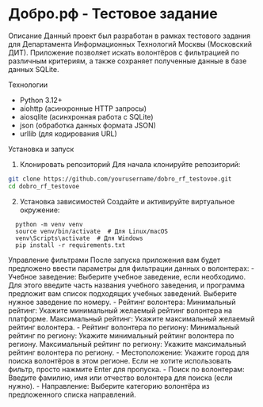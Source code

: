 # Добро.рф - Тестовое задание

Описание
  Данный проект был разработан в рамках тестового задания для Департамента Информационных Технологий Москвы (Московский ДИТ). 
  Приложение позволяет искать волонтёров с фильтрацией по различным критериям, а также сохраняет полученные данные в базе данных SQLite.

Технологии
  - Python 3.12+
  - aiohttp (асинхронные HTTP запросы)
  - aiosqlite (асинхронная работа с SQLite)
  - json (обработка данных формата JSON)
  - urllib (для кодирования URL)

Установка и запуск
1. Клонировать репозиторий
  Для начала клонируйте репозиторий:
  
  ```bash
  git clone https://github.com/yourusername/dobro_rf_testovoe.git
  cd dobro_rf_testovoe
  ```
2. Установка зависимостей
  Создайте и активируйте виртуальное окружение:
```
  python -m venv venv
  source venv/bin/activate  # Для Linux/macOS
  venv\Scripts\activate  # Для Windows
  pip install -r requirements.txt
```

Управление фильтрами
  После запуска приложения вам будет предложено ввести параметры для фильтрации данных о волонтерах:
    - Учебное заведение: Выберите учебное заведение, если необходимо. Для этого введите часть названия учебного заведения, 
    и программа предложит вам список подходящих учебных заведений. Выберите нужное заведение по номеру.
    - Рейтинг волонтера:
        Минимальный рейтинг: Укажите минимальный желаемый рейтинг волонтера на платформе.
        Максимальный рейтинг: Укажите максимальный желаемый рейтинг волонтера.
    - Рейтинг волонтера по региону:
        Минимальный рейтинг по региону: Укажите минимальный рейтинг волонтера по региону.
        Максимальный рейтинг по региону: Укажите максимальный рейтинг волонтера по региону.
    - Местоположение: Укажите город для поиска волонтёров в этом регионе. Если не хотите использовать фильтр, просто нажмите Enter для пропуска.
    - Поиск по волонтерам: Введите фамилию, имя или отчество волонтера для поиска (если нужно).
    - Направление: Выберите категорию волонтёра из предложенного списка направлений.
